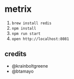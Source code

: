 # metrix

  1. `brew install redis`
  2. `npm install`
  3. `npm run start`
  4. `open http://localhost:8081`


## credits

  - @krainboltgreene
  - @btamayo
